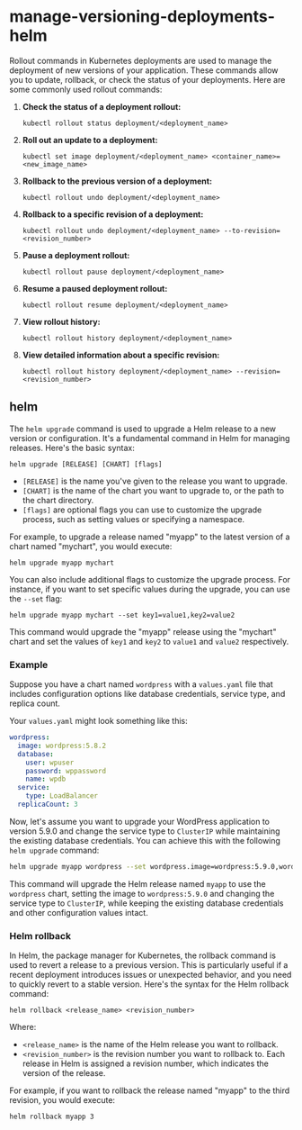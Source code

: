 # manage-versioning-deployments-helm

Rollout commands in Kubernetes deployments are used to manage the deployment of new versions of your application. These commands allow you to update, rollback, or check the status of your deployments. Here are some commonly used rollout commands:

1. **Check the status of a deployment rollout:**
   ```
   kubectl rollout status deployment/<deployment_name>
   ```

2. **Roll out an update to a deployment:**
   ```
   kubectl set image deployment/<deployment_name> <container_name>=<new_image_name>
   ```

3. **Rollback to the previous version of a deployment:**
   ```
   kubectl rollout undo deployment/<deployment_name>
   ```

4. **Rollback to a specific revision of a deployment:**
   ```
   kubectl rollout undo deployment/<deployment_name> --to-revision=<revision_number>
   ```

5. **Pause a deployment rollout:**
   ```
   kubectl rollout pause deployment/<deployment_name>
   ```

6. **Resume a paused deployment rollout:**
   ```
   kubectl rollout resume deployment/<deployment_name>
   ```

7. **View rollout history:**
   ```
   kubectl rollout history deployment/<deployment_name>
   ```

8. **View detailed information about a specific revision:**
   ```
   kubectl rollout history deployment/<deployment_name> --revision=<revision_number>
   ```
## helm

The `helm upgrade` command is used to upgrade a Helm release to a new version or configuration. It's a fundamental command in Helm for managing releases. Here's the basic syntax:

```
helm upgrade [RELEASE] [CHART] [flags]
```

- `[RELEASE]` is the name you've given to the release you want to upgrade.
- `[CHART]` is the name of the chart you want to upgrade to, or the path to the chart directory.
- `[flags]` are optional flags you can use to customize the upgrade process, such as setting values or specifying a namespace.

For example, to upgrade a release named "myapp" to the latest version of a chart named "mychart", you would execute:

```
helm upgrade myapp mychart
```

You can also include additional flags to customize the upgrade process. For instance, if you want to set specific values during the upgrade, you can use the `--set` flag:

```
helm upgrade myapp mychart --set key1=value1,key2=value2
```

This command would upgrade the "myapp" release using the "mychart" chart and set the values of `key1` and `key2` to `value1` and `value2` respectively.
### Example

Suppose you have a chart named `wordpress` with a `values.yaml` file that includes configuration options like database credentials, service type, and replica count.

Your `values.yaml` might look something like this:

```yaml
wordpress:
  image: wordpress:5.8.2
  database:
    user: wpuser
    password: wppassword
    name: wpdb
  service:
    type: LoadBalancer
  replicaCount: 3
```

Now, let's assume you want to upgrade your WordPress application to version 5.9.0 and change the service type to `ClusterIP` while maintaining the existing database credentials. You can achieve this with the following `helm upgrade` command:

```bash
helm upgrade myapp wordpress --set wordpress.image=wordpress:5.9.0,wordpress.service.type=ClusterIP
```

This command will upgrade the Helm release named `myapp` to use the `wordpress` chart, setting the image to `wordpress:5.9.0` and changing the service type to `ClusterIP`, while keeping the existing database credentials and other configuration values intact.

### Helm rollback

In Helm, the package manager for Kubernetes, the rollback command is used to revert a release to a previous version. This is particularly useful if a recent deployment introduces issues or unexpected behavior, and you need to quickly revert to a stable version. Here's the syntax for the Helm rollback command:

```
helm rollback <release_name> <revision_number>
```

Where:
- `<release_name>` is the name of the Helm release you want to rollback.
- `<revision_number>` is the revision number you want to rollback to. Each release in Helm is assigned a revision number, which indicates the version of the release.

For example, if you want to rollback the release named "myapp" to the third revision, you would execute:

```
helm rollback myapp 3
```
